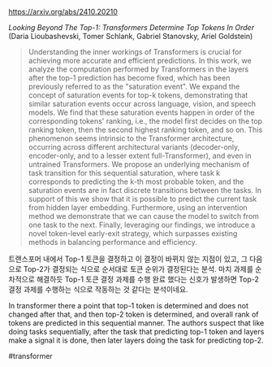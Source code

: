 https://arxiv.org/abs/2410.20210

*Looking Beyond The Top-1: Transformers Determine Top Tokens In Order* (Daria Lioubashevski, Tomer Schlank, Gabriel Stanovsky, Ariel Goldstein)

> Understanding the inner workings of Transformers is crucial for achieving more accurate and efficient predictions. In this work, we analyze the computation performed by Transformers in the layers after the top-1 prediction has become fixed, which has been previously referred to as the "saturation event". We expand the concept of saturation events for top-k tokens, demonstrating that similar saturation events occur across language, vision, and speech models. We find that these saturation events happen in order of the corresponding tokens' ranking, i.e., the model first decides on the top ranking token, then the second highest ranking token, and so on. This phenomenon seems intrinsic to the Transformer architecture, occurring across different architectural variants (decoder-only, encoder-only, and to a lesser extent full-Transformer), and even in untrained Transformers. We propose an underlying mechanism of task transition for this sequential saturation, where task k corresponds to predicting the k-th most probable token, and the saturation events are in fact discrete transitions between the tasks. In support of this we show that it is possible to predict the current task from hidden layer embedding. Furthermore, using an intervention method we demonstrate that we can cause the model to switch from one task to the next. Finally, leveraging our findings, we introduce a novel token-level early-exit strategy, which surpasses existing methods in balancing performance and efficiency.

트랜스포머 내에서 Top-1 토큰을 결정하고 이 결정이 바뀌지 않는 지점이 있고, 그 다음으로 Top-2가 결정되는 식으로 순서대로 토큰 순위가 결정된다는 분석. 마치 과제를 순차적으로 해결하듯 Top-1 토큰 결정 과제를 수행 완료 했다는 신호가 발생하면 Top-2 결정 과제를 수행하는 식으로 작동하는 것 같다는 분석이네요.

<english>
In transformer there a point that top-1 token is determined and does not changed after that, and then top-2 token is determined, and overall rank of tokens are predicted in this sequential manner. The authors suspect that like doing tasks sequentially, after the task that predicting top-1 token and layers make a signal it is done, then later layers doing the task for predicting top-2.
</english>

#transformer 